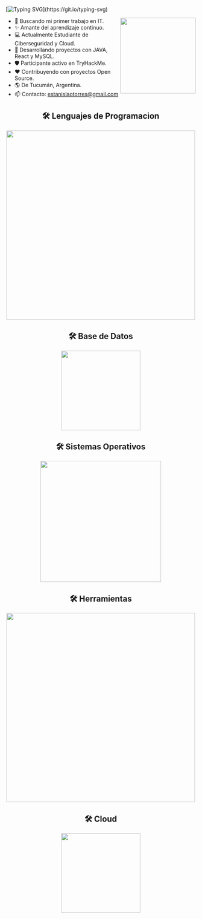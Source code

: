 [![Typing SVG](https://readme-typing-svg.herokuapp.com?font=Hack&color=%3a46fb&lines=Hola+%F0%9F%91%8B+Soy+Estanislao!!)](https://git.io/typing-svg)

<picture> <img align="right" src="https://github.com/7oSkaaa/7oSkaaa/blob/main/Images/Right_Side.gif?raw=true" width = 200px></picture>

- 🎯 Buscando mi primer trabajo en IT.
- ✨ Amante del aprendizaje continuo.
- 💻 Actualmente Estudiante de Ciberseguridad y Cloud.
- 🚀 Desarrollando proyectos con JAVA, React y MySQL.
- 🛡 Participante activo en TryHackMe.
- ❤️ Contribuyendo con proyectos Open Source.
- 🌎 De Tucumán, Argentina.
- 📫 Contacto: estanislaotorres@gmail.com

<!--End Intro-->


<h2 align="center">🛠 Lenguajes de Programacion </h2>
<p align="center">
<img width="500px" src="https://skillicons.dev/icons?i=java,react,spring,maven,py&perline=9" />
</p>
<h2 align="center">🛠 Base de Datos </h2>
<p align="center">
<img width="210px" src="https://skillicons.dev/icons?i=mysql,postgres&perline=9" />
</p>
<h2 align="center">🛠 Sistemas Operativos </h2>
<p align="center">
<img width="320px" src="https://skillicons.dev/icons?i=kali,linux,windows&perline=9" />
</p>
<h2 align="center">🛠 Herramientas </h2>
<p align="center">
<img width="500px" src="https://skillicons.dev/icons?i=git,github,vscode,visualstudio,postman&perline=9" />
</p>
<h2 align="center">🛠 Cloud </h2>
<p align="center">
<img width="210px" src="https://skillicons.dev/icons?i=aws,azure&perline=9" />
</p>
